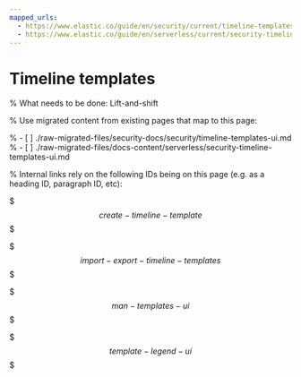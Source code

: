 ```yaml
---
mapped_urls:
  - https://www.elastic.co/guide/en/security/current/timeline-templates-ui.html
  - https://www.elastic.co/guide/en/serverless/current/security-timeline-templates-ui.html
---
```


# Timeline templates

% What needs to be done: Lift-and-shift

% Use migrated content from existing pages that map to this page:

% - [ ] ./raw-migrated-files/security-docs/security/timeline-templates-ui.md
% - [ ] ./raw-migrated-files/docs-content/serverless/security-timeline-templates-ui.md

% Internal links rely on the following IDs being on this page (e.g. as a heading ID, paragraph ID, etc):

$$$create-timeline-template$$$

$$$import-export-timeline-templates$$$

$$$man-templates-ui$$$

$$$template-legend-ui$$$